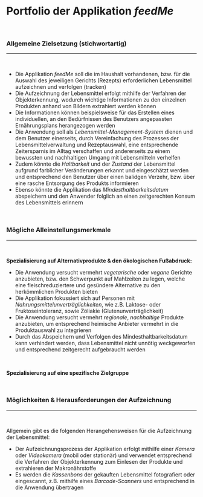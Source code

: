 # Portfolio der Applikation *feedMe*

<br/>

### Allgemeine Zielsetzung (stichwortartig)

<hr/>

<br/>

- Die Applikation *feedMe* soll die im Haushalt vorhandenen, bzw. für die Auswahl des jeweiligen Gerichts (Rezepts) erforderlichen Lebensmittel aufzeichnen und verfolgen (tracken)
- Die Aufzeichnung der Lebensmittel erfolgt mithilfe der Verfahren der Objekterkennung, wodurch wichtige Informationen zu den einzelnen Produkten anhand von Bildern extrahiert werden können
- Die Informationen können beispielsweise für das Erstellen eines individuellen, an den Bedürfnissen des Benutzers angepassten Ernährungsplans herangezogen werden
- Die Anwendung soll als *Lebensmittel-Management-System* dienen und dem Benutzer einerseits, durch Vereinfachung des Prozesses der Lebensmittelverwaltung und Rezeptauswahl, eine entsprechende Zeitersparnis im Alltag verschaffen und andererseits zu einem bewussten und nachhaltigen Umgang mit Lebensmitteln verhelfen
- Zudem könnte die *Haltbarkeit* und der *Zustand* der Lebensmittel aufgrund farblicher Veränderungen erkannt und eingeschätzt werden und entsprechend den Benutzer über einen balidgen Verzehr, bzw. über eine rasche Entsorgung des Produkts informieren
- Ebenso könnte die Applikation das *Mindesthaltbarkeitsdatum* abspeichern und den Anwender folglich an einen zeitgerechten Konsum des Lebensmittels erinnern


<br/>

### Mögliche Alleinstellungsmerkmale

<hr>

<br/>

**Spezialisierung auf Alternativprodukte & den ökologischen Fußabdruck:**

- Die Anwendung versucht vermehrt *vegetarische* oder *vegane* Gerichte anzubieten, bzw. den Schwerpunkt auf Mahlzeiten zu legen, welche eine fleischreduziertere und gesündere Alternative zu den herkömmlichen Produkten bieten
- Die Applikation fokussiert sich auf Personen mit *Nahrungsmittelunverträglichkeiten*, wie z.B. Laktose- oder Fruktoseintoleranz, sowie Zöliakie (Glutenunverträglichkeit)
- Die Anwendung versucht vermehrt *regionale*, *nachhaltige* Produkte anzubieten, um entsprechend heimische Anbieter vermehrt in die Produktauswahl zu integrieren
- Durch das Abspeichern und Verfolgen des Mindesthaltbarkeitsdatum kann verhindert werden, dass Lebensmittel nicht unnötig weckgeworfen und entsprechend zeitgerecht aufgebraucht werden

<br/>

**Spezialisierung auf eine spezifische Zielgruppe**

<br/>

### Möglichkeiten & Herausforderungen der Aufzeichnung

<hr/>

<br/>

Allgemein gibt es die folgenden Herangehensweisen für die Aufzeichnung der Lebensmittel:

- Der Aufzeichnungsprozess der Applikation erfolgt mithilfe einer *Kamera* oder *Videokamera* (mobil oder stationär) und verwendet entsprechend die Verfahren der Objekterkennung zum Einlesen der Produkte und extrahieren der Makronährstoffe
- Es werden die *Kassenbons* der gekauften Lebensmittel fotografiert oder eingescannt, z.B. mithilfe eines *Barcode-Scanners* und entsprechend in die Anwendung übertragen

<br/>